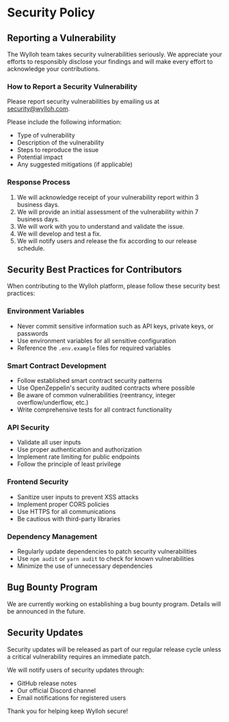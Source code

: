 # Security Policy

## Reporting a Vulnerability

The Wylloh team takes security vulnerabilities seriously. We appreciate your efforts to responsibly disclose your findings and will make every effort to acknowledge your contributions.

### How to Report a Security Vulnerability

Please report security vulnerabilities by emailing us at [security@wylloh.com](mailto:security@wylloh.com).

Please include the following information:

- Type of vulnerability
- Description of the vulnerability
- Steps to reproduce the issue
- Potential impact
- Any suggested mitigations (if applicable)

### Response Process

1. We will acknowledge receipt of your vulnerability report within 3 business days.
2. We will provide an initial assessment of the vulnerability within 7 business days.
3. We will work with you to understand and validate the issue.
4. We will develop and test a fix.
5. We will notify users and release the fix according to our release schedule.

## Security Best Practices for Contributors

When contributing to the Wylloh platform, please follow these security best practices:

### Environment Variables

- Never commit sensitive information such as API keys, private keys, or passwords
- Use environment variables for all sensitive configuration
- Reference the `.env.example` files for required variables

### Smart Contract Development

- Follow established smart contract security patterns
- Use OpenZeppelin's security audited contracts where possible
- Be aware of common vulnerabilities (reentrancy, integer overflow/underflow, etc.)
- Write comprehensive tests for all contract functionality

### API Security

- Validate all user inputs
- Use proper authentication and authorization
- Implement rate limiting for public endpoints
- Follow the principle of least privilege

### Frontend Security

- Sanitize user inputs to prevent XSS attacks
- Implement proper CORS policies
- Use HTTPS for all communications
- Be cautious with third-party libraries

### Dependency Management

- Regularly update dependencies to patch security vulnerabilities
- Use `npm audit` or `yarn audit` to check for known vulnerabilities
- Minimize the use of unnecessary dependencies

## Bug Bounty Program

We are currently working on establishing a bug bounty program. Details will be announced in the future.

## Security Updates

Security updates will be released as part of our regular release cycle unless a critical vulnerability requires an immediate patch.

We will notify users of security updates through:
- GitHub release notes
- Our official Discord channel
- Email notifications for registered users

Thank you for helping keep Wylloh secure! 